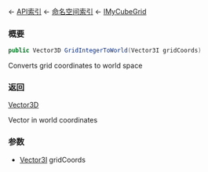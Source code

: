 ← [API索引](Api-Index) ← [命名空间索引](Namespace-Index) ← [IMyCubeGrid](VRage.Game.ModAPI.Ingame.IMyCubeGrid)

### 概要

```csharp
public Vector3D GridIntegerToWorld(Vector3I gridCoords)
```

Converts grid coordinates to world space

### 返回

[Vector3D](VRageMath.Vector3D)

Vector in world coordinates

### 参数

* [Vector3I](VRageMath.Vector3I) gridCoords
